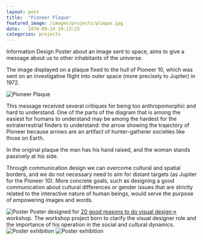 ```yaml
---
layout: post
title:  "Pioneer Plaque"
featured_image: /images/projects/plaque.jpg
date:   1970-09-14 19:13:23
categories: projects
---
```


Information Design Poster about an image sent to space, aims to give a message about us to other inhabitants of the universe.

The image displayed on a plaque fixed to the hull of Pioneer 10, which was sent on an investigative flight into outer space (more precisely to Jupiter) in 1972.

<img src="http://payload403.cargocollective.com/1/10/325579/10371245/placca_pioneer_1600_c.jpg" alt="Pioneer Plaque">

This message received several critiques for being too anthropomorphic and hard to understand.
One of the parts of the diagram that is among the easiest for humans to understand may be among the hardest for the extraterrestrial finders to understand: the arrow showing the trajectory of Pioneer because arrows are an artifact of hunter-gatherer societies like those on Earth.

In the original plaque the man has his hand raised, and the woman stands passively at his side.

Through communication design we can overcome cultural and spatial borders, and we do not necessary need to aim for distant targets (as Jupiter for the Pioneer 10). More concrete goals, such as designing a good communication about cultural differences or gender issues that are strictly related to the interactive nature of human beings, would serve the purpose of empowering images and words.

<img src="http://payload403.cargocollective.com/1/10/325579/10371245/BUONI_MOTIVI_finale2_1600_c.jpg" alt="Poster">
Poster designed for <a href="http://20buonimotivi.tumblr.com/" target="_blank">20 good reasons to do visual design→ </a>workshop. The workshop project born to clarify the visual designer role and the importance of his operation in the social and cultural dynamics.

<img src="http://payload403.cargocollective.com/1/10/325579/10371245/IUAV_poster_camplani_960.jpg" alt="Poster exhibition">

<img src="http://payload403.cargocollective.com/1/10/325579/10371245/65302_390774517690240_952004821_n_960.jpg" alt="Poster exhibition">
